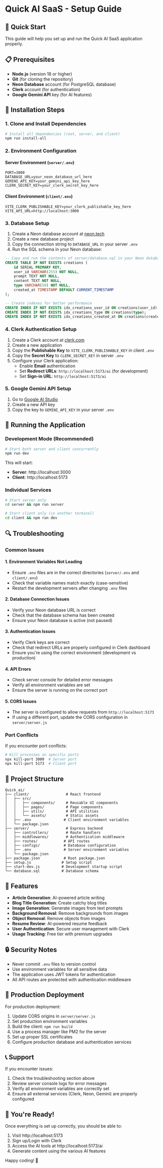 # Quick AI SaaS - Setup Guide

## 🚀 Quick Start

This guide will help you set up and run the Quick AI SaaS application properly.

## 📋 Prerequisites

- **Node.js** (version 18 or higher)
- **Git** (for cloning the repository)
- **Neon Database** account (for PostgreSQL database)
- **Clerk** account (for authentication)
- **Google Gemini API** key (for AI features)

## 🔧 Installation Steps

### 1. Clone and Install Dependencies

```bash
# Install all dependencies (root, server, and client)
npm run install-all
```

### 2. Environment Configuration

#### Server Environment (`server/.env`)
```env
PORT=3000
DATABASE_URL=your_neon_database_url_here
GEMINI_API_KEY=your_gemini_api_key_here
CLERK_SECRET_KEY=your_clerk_secret_key_here
```

#### Client Environment (`client/.env`)
```env
VITE_CLERK_PUBLISHABLE_KEY=your_clerk_publishable_key_here
VITE_API_URL=http://localhost:3000
```

### 3. Database Setup

1. Create a Neon database account at [neon.tech](https://neon.tech)
2. Create a new database project
3. Copy the connection string to `DATABASE_URL` in your server `.env`
4. Run the SQL schema in your Neon database:

```sql
-- Copy and run the contents of server/database.sql in your Neon database
CREATE TABLE IF NOT EXISTS creations (
    id SERIAL PRIMARY KEY,
    user_id VARCHAR(255) NOT NULL,
    prompt TEXT NOT NULL,
    content TEXT NOT NULL,
    type VARCHAR(50) NOT NULL,
    created_at TIMESTAMP DEFAULT CURRENT_TIMESTAMP
);

-- Create indexes for better performance
CREATE INDEX IF NOT EXISTS idx_creations_user_id ON creations(user_id);
CREATE INDEX IF NOT EXISTS idx_creations_type ON creations(type);
CREATE INDEX IF NOT EXISTS idx_creations_created_at ON creations(created_at);
```

### 4. Clerk Authentication Setup

1. Create a Clerk account at [clerk.com](https://clerk.com)
2. Create a new application
3. Copy the **Publishable Key** to `VITE_CLERK_PUBLISHABLE_KEY` in client `.env`
4. Copy the **Secret Key** to `CLERK_SECRET_KEY` in server `.env`
5. Configure your Clerk application:
   - Enable **Email** authentication
   - Set **Redirect URLs**: `http://localhost:5173/ai` (for development)
   - Set **Sign-in URL**: `http://localhost:5173/ai`

### 5. Google Gemini API Setup

1. Go to [Google AI Studio](https://makersuite.google.com/app/apikey)
2. Create a new API key
3. Copy the key to `GEMINI_API_KEY` in your server `.env`

## 🚀 Running the Application

### Development Mode (Recommended)

```bash
# Start both server and client concurrently
npm run dev
```

This will start:
- **Server**: http://localhost:3000
- **Client**: http://localhost:5173

### Individual Services

```bash
# Start server only
cd server && npm run server

# Start client only (in another terminal)
cd client && npm run dev
```

## 🔍 Troubleshooting

### Common Issues

#### 1. Environment Variables Not Loading
- Ensure `.env` files are in the correct directories (`server/.env` and `client/.env`)
- Check that variable names match exactly (case-sensitive)
- Restart the development servers after changing `.env` files

#### 2. Database Connection Issues
- Verify your Neon database URL is correct
- Check that the database schema has been created
- Ensure your Neon database is active (not paused)

#### 3. Authentication Issues
- Verify Clerk keys are correct
- Check that redirect URLs are properly configured in Clerk dashboard
- Ensure you're using the correct environment (development vs production)

#### 4. API Errors
- Check server console for detailed error messages
- Verify all environment variables are set
- Ensure the server is running on the correct port

#### 5. CORS Issues
- The server is configured to allow requests from `http://localhost:5173`
- If using a different port, update the CORS configuration in `server/server.js`

### Port Conflicts

If you encounter port conflicts:

```bash
# Kill processes on specific ports
npx kill-port 3000  # Server port
npx kill-port 5173  # Client port
```

## 📁 Project Structure

```
Quick_ai/
├── client/                 # React frontend
│   ├── src/
│   │   ├── components/     # Reusable UI components
│   │   ├── pages/          # Page components
│   │   ├── utils/          # API utilities
│   │   └── assets/         # Static assets
│   ├── .env               # Client environment variables
│   └── package.json
├── server/                 # Express backend
│   ├── controllers/        # Route handlers
│   ├── middlewares/        # Authentication middleware
│   ├── routes/            # API routes
│   ├── configs/           # Database configuration
│   ├── .env               # Server environment variables
│   └── package.json
├── package.json           # Root package.json
├── setup.js              # Setup script
├── start-dev.js          # Development startup script
└── database.sql          # Database schema
```

## 🎯 Features

- **Article Generation**: AI-powered article writing
- **Blog Title Generation**: Create catchy blog titles
- **Image Generation**: Generate images from text prompts
- **Background Removal**: Remove backgrounds from images
- **Object Removal**: Remove objects from images
- **Resume Review**: AI-powered resume feedback
- **User Authentication**: Secure user management with Clerk
- **Usage Tracking**: Free tier with premium upgrades

## 🔒 Security Notes

- Never commit `.env` files to version control
- Use environment variables for all sensitive data
- The application uses JWT tokens for authentication
- All API routes are protected with authentication middleware

## 🚀 Production Deployment

For production deployment:

1. Update CORS origins in `server/server.js`
2. Set production environment variables
3. Build the client: `npm run build`
4. Use a process manager like PM2 for the server
5. Set up proper SSL certificates
6. Configure production database and authentication services

## 📞 Support

If you encounter issues:

1. Check the troubleshooting section above
2. Review server console logs for error messages
3. Verify all environment variables are correctly set
4. Ensure all external services (Clerk, Neon, Gemini) are properly configured

## 🎉 You're Ready!

Once everything is set up correctly, you should be able to:

1. Visit http://localhost:5173
2. Sign up/Login with Clerk
3. Access the AI tools at http://localhost:5173/ai
4. Generate content using the various AI features

Happy coding! 🚀

